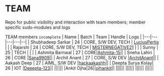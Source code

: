 # TEAM
Repo for public visibility and interaction with team members; member specific sudo-modules and logs

TEAM members `incomplete`
| Name | Batch | Team | Handle | Logs | 
|---|---|---|---|--|
| Shubhadeep Sarkar | 24 | CORE, S/W DEV, TECH | [LuciusPertis](https://github.com/LuciusPertis) | |
| Rajarshi | 24 | CORE, S/W DEV, TECH | [MISTERNEGATIVE21](https://github.com/MISTERNEGATIVE21) | |
| Sunny | 25 | TECH | | |
| Ashmita Barnwal | 27 | CORE|[Ashmita-15](https://github.com/Ashmita-15)||
| Sneha Lahiri | 26 | CORE |[Sana9909](https://github.com/Sana9909)||
| Archit Anant | 27 | CORE, S/W DEV |[ArchitAnant](https://github.com/ArchitAnant)||
| Aakash Deep | 27 | AIML, S/W DEV |[hackaakashh](https://github.com/hackaakashh)||
| Deepta Surya Kolay| 26 | IOT |[Deeepta-123](https://github.com/Deeepta-123)||
||||[](https://github.com/)||
|Ankit Ojha|26||[ojhankit](https://github.com/AnkitOjha)||
||||[](https://github.com/)||
||||[](https://github.com/)||
||||[](https://github.com/)||
||||[](https://github.com/)||



